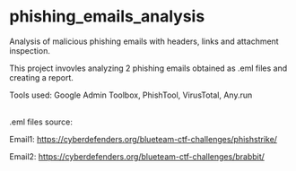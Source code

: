 # phishing_emails_analysis
Analysis of malicious phishing emails with headers, links and attachment inspection.

This project invovles analyzing 2 phishing emails obtained as .eml files and creating a report.

Tools used: Google Admin Toolbox, PhishTool, VirusTotal, Any.run
<br><br>

.eml files source:

Email1: https://cyberdefenders.org/blueteam-ctf-challenges/phishstrike/

Email2: https://cyberdefenders.org/blueteam-ctf-challenges/brabbit/
